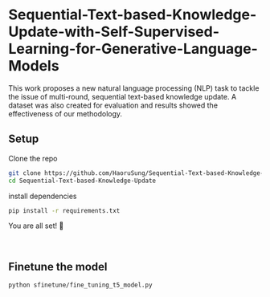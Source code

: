 # Sequential-Text-based-Knowledge-Update-with-Self-Supervised-Learning-for-Generative-Language-Models
This work proposes a new natural language processing (NLP) task to tackle the issue of multi-round, sequential text-based knowledge update. A dataset was also created for evaluation and results showed the effectiveness of our methodology. 

## Setup

Clone the repo

```bash
git clone https://github.com/HaoruSung/Sequential-Text-based-Knowledge-Update.git
cd Sequential-Text-based-Knowledge-Update
```

install dependencies

```bash
pip install -r requirements.txt
```

You are all set! 🎉

&nbsp;

## Finetune the model

```bash
python sfinetune/fine_tuning_t5_model.py
```
